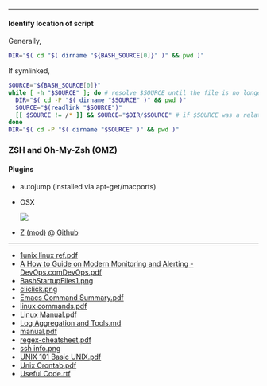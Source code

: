 ---


#### Identify location of script

Generally,

```bash
DIR="$( cd "$( dirname "${BASH_SOURCE[0]}" )" && pwd )"
```

If symlinked,

```bash
SOURCE="${BASH_SOURCE[0]}"
while [ -h "$SOURCE" ]; do # resolve $SOURCE until the file is no longer a symlink
  DIR="$( cd -P "$( dirname "$SOURCE" )" && pwd )"
  SOURCE="$(readlink "$SOURCE")"
  [[ $SOURCE != /* ]] && SOURCE="$DIR/$SOURCE" # if $SOURCE was a relative symlink, we need to resolve it relative to the path where the symlink file was located
done
DIR="$( cd -P "$( dirname "$SOURCE" )" && pwd )"
```

### ZSH and Oh-My-Zsh (OMZ)

#### Plugins

- autojump (installed via apt-get/macports)

- OSX
  
    ![](https://raw.githubusercontent.com/sethc23/sethc23.github.io/master/_wiki/Linux_Unix/osx_zsh.png)

- [Z (mod)](https://github.com/rupa/z) @  [Github](https://raw.githubusercontent.com/rupa/z/master/README)


  

- - -
- [1unix linux ref.pdf](Linux_Unix/1unix_linux_ref.pdf)
- [A How to Guide on Modern Monitoring and Alerting - DevOps.comDevOps.pdf](Linux_Unix/A_How_to_Guide_on_Modern_Monitoring_and_Alerting_-_DevOps.comDevOps.pdf)
- [BashStartupFiles1.png](Linux_Unix/BashStartupFiles1.png)
- [cliclick.png](Linux_Unix/cliclick.png)
- [Emacs Command Summary.pdf](Linux_Unix/Emacs_Command_Summary.pdf)
- [linux commands.pdf](Linux_Unix/linux_commands.pdf)
- [Linux Manual.pdf](Linux_Unix/Linux_Manual.pdf)
- [Log Aggregation and Tools.md](Linux_Unix/Log_Aggregation_and_Tools.md)
- [manual.pdf](Linux_Unix/manual.pdf)
- [regex-cheatsheet.pdf](Linux_Unix/regex-cheatsheet.pdf)
- [ssh info.png](Linux_Unix/ssh_info.png)
- [UNIX 101  Basic UNIX.pdf](Linux_Unix/UNIX_101__Basic_UNIX.pdf)
- [Unix Crontab.pdf](Linux_Unix/Unix_Crontab.pdf)
- [Useful Code.rtf](Linux_Unix/Useful_Code.rtf)